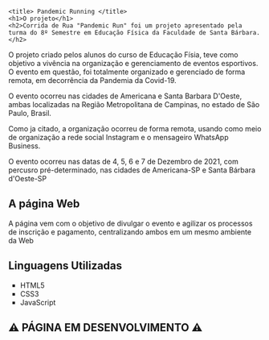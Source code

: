     <title> Pandemic Running </title>
    <h1>O projeto</h1>
    <h2>Corrida de Rua "Pandemic Run" foi um projeto apresentado pela turma do 8º Semestre em Educação Física da Faculdade de Santa Bárbara.</h2> 
<p>O projeto criado pelos alunos do curso de Educação Físia, teve como objetivo a vivência na organização e gerenciamento de eventos esportivos. O evento em questão, foi totalmente organizado e gerenciado de forma remota, em decorrência da Pandemia da Covid-19.</p>
<p>O evento ocorreu nas cidades de Americana e Santa Barbara D'Oeste, ambas localizadas na Região Metropolitana de Campinas, no estado de São Paulo, Brasil.</p>
<p>Como ja citado, a organização ocorreu de forma remota, usando como meio de organização a rede social Instagram e o mensageiro WhatsApp Business.</p>
<p>O evento ocorreu nas datas de 4, 5, 6 e 7 de Dezembro de 2021, com percusro pré-determinado, nas cidades de Americana-SP e Santa Bárbara d'Oeste-SP</p>
<h2>A página Web</h2>
<p>A página vem com o objetivo de divulgar o evento e agilizar os processos de inscrição e pagamento, centralizando ambos em um mesmo ambiente da Web</p>
<h2>Linguagens Utilizadas</h2>
<ul type="square">
    <li>HTML5</li>
    <li>CSS3</li>
    <li>JavaScript</li>
</ul>
 <h2> ⚠️ PÁGINA EM DESENVOLVIMENTO ⚠️ </h2>
